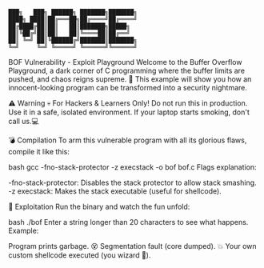     ███╗   ███╗ ██████╗ ███████╗███████╗                    
    ████╗ ████║██╔═══██╗██╔════╝██╔════╝                    
    ██╔████╔██║██║   ██║███████╗█████╗                    
    ██║╚██╔╝██║██║   ██║╚════██║██╔══╝                    
    ██║ ╚═╝ ██║╚██████╔╝███████║███████╗                    
    ╚═╝     ╚═╝ ╚═════╝ ╚══════╝╚══════╝                    

BOF Vulnerability - Exploit Playground
Welcome to the Buffer Overflow Playground, a dark corner of C programming where the buffer limits are pushed, and chaos reigns supreme. 👾 This example will show you how an innocent-looking program can be transformed into a security nightmare.

⚠ Warning
💀 For Hackers & Learners Only!
Do not run this in production. Use it in a safe, isolated environment. If your laptop starts smoking, don't call us.💻

💣 Compilation
To arm this vulnerable program with all its glorious flaws, compile it like this:

bash
gcc -fno-stack-protector -z execstack -o bof bof.c
Flags explanation:

-fno-stack-protector: Disables the stack protector to allow stack smashing.
-z execstack: Makes the stack executable (useful for shellcode).

🎯 Exploitation
Run the binary and watch the fun unfold:

bash
./bof
Enter a string longer than 20 characters to see what happens. Example:


Program prints garbage. 😵
Segmentation fault (core dumped). 💥
Your own custom shellcode executed (you wizard 🧙).
